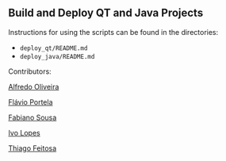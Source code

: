 ## Build and Deploy QT and Java Projects

Instructions for using the scripts can be found in the directories:

- `deploy_qt/README.md`
- `deploy_java/README.md`


Contributors:

[Alfredo Oliveira](http://git.mateus/alfredo.junior)

[Flávio Portela](http://git.mateus/flavio.portela)

[Fabiano Sousa](http://git.mateus/fabiano.maciel)

[Ivo Lopes](http://git.mateus/ivo.lopes)

[Thiago Feitosa](http://git.mateus/thiago.feitosa)
